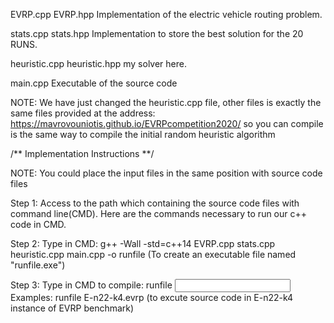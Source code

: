 EVRP.cpp EVRP.hpp
Implementation of the electric vehicle routing problem. 

stats.cpp stats.hpp
Implementation to store the best solution for the 20 RUNS. 

heuristic.cpp heuristic.hpp
my solver here.

main.cpp 
Executable of the source code

NOTE: We have just changed the heuristic.cpp file, other files is exactly the 
same files provided at the address: https://mavrovouniotis.github.io/EVRPcompetition2020/
so you can compile is the same way to compile the initial random heuristic algorithm

/** Implementation Instructions **/ 

NOTE: You could place the input files in the same position with source code files

Step 1: Access to the path which containing the source code files with command line(CMD). 
Here are the commands necessary to run our c++ code in CMD.

Step 2: Type in CMD: g++ -Wall -std=c++14 EVRP.cpp stats.cpp heuristic.cpp main.cpp -o runfile
(To create an executable file named "runfile.exe")

Step 3: Type in CMD to compile: runfile <input filename> 
Examples: runfile E-n22-k4.evrp
(to excute source code in E-n22-k4 instance of EVRP benchmark)